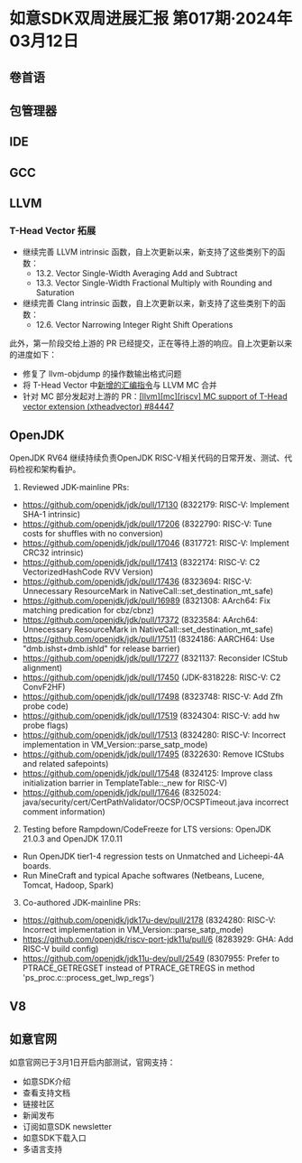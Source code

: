 # 如意SDK双周进展汇报  第017期·2024年03月12日

## 卷首语

## 包管理器

## IDE

## GCC

## LLVM

### T-Head Vector 拓展

- 继续完善 LLVM intrinsic 函数，自上次更新以来，新支持了这些类别下的函数：
  - 13.2. Vector Single-Width Averaging Add and Subtract
  - 13.3. Vector Single-Width Fractional Multiply with Rounding and Saturation
- 继续完善 Clang intrinsic 函数，自上次更新以来，新支持了这些类别下的函数：
  - 12.6. Vector Narrowing Integer Right Shift Operations

此外，第一阶段交给上游的 PR 已经提交，正在等待上游的响应。自上次更新以来的进度如下：
- 修复了 llvm-objdump 的操作数输出格式问题
- 将 T-Head Vector 中[新增的汇编指令](https://github.com/T-head-Semi/thead-extension-spec/blob/master/xtheadvector.adoc)与 LLVM MC 合并
- 针对 MC 部分发起对上游的 PR：[[llvm][mc][riscv] MC support of T-Head vector extension (xtheadvector) #84447](https://github.com/llvm/llvm-project/pull/84447)

## OpenJDK

OpenJDK RV64 继续持续负责OpenJDK RISC-V相关代码的日常开发、测试、代码检视和架构看护。

1. Reviewed JDK-mainline PRs:
- https://github.com/openjdk/jdk/pull/17130 (8322179: RISC-V: Implement SHA-1 intrinsic)
- https://github.com/openjdk/jdk/pull/17206 (8322790: RISC-V: Tune costs for shuffles with no conversion)
- https://github.com/openjdk/jdk/pull/17046 (8317721: RISC-V: Implement CRC32 intrinsic)
- https://github.com/openjdk/jdk/pull/17413 (8322174: RISC-V: C2 VectorizedHashCode RVV Version)
- https://github.com/openjdk/jdk/pull/17436 (8323694: RISC-V: Unnecessary ResourceMark in NativeCall::set_destination_mt_safe)
- https://github.com/openjdk/jdk/pull/16989 (8321308: AArch64: Fix matching predication for cbz/cbnz)
- https://github.com/openjdk/jdk/pull/17372 (8323584: AArch64: Unnecessary ResourceMark in NativeCall::set_destination_mt_safe)
- https://github.com/openjdk/jdk/pull/17511 (8324186: AARCH64: Use "dmb.ishst+dmb.ishld" for release barrier)
- https://github.com/openjdk/jdk/pull/17277 (8321137: Reconsider ICStub alignment)
- https://github.com/openjdk/jdk/pull/17450 (JDK-8318228: RISC-V: C2 ConvF2HF)
- https://github.com/openjdk/jdk/pull/17498 (8323748: RISC-V: Add Zfh probe code)
- https://github.com/openjdk/jdk/pull/17519 (8324304: RISC-V: add hw probe flags)
- https://github.com/openjdk/jdk/pull/17513 (8324280: RISC-V: Incorrect implementation in VM_Version::parse_satp_mode)
- https://github.com/openjdk/jdk/pull/17495 (8322630: Remove ICStubs and related safepoints)
- https://github.com/openjdk/jdk/pull/17548 (8324125: Improve class initialization barrier in TemplateTable::_new for RISC-V)
- https://github.com/openjdk/jdk/pull/17646 (8325024: java/security/cert/CertPathValidator/OCSP/OCSPTimeout.java incorrect comment information)

2. Testing before Rampdown/CodeFreeze for LTS versions: OpenJDK 21.0.3 and OpenJDK 17.0.11
- Run OpenJDK tier1-4 regression tests on Unmatched and Licheepi-4A boards.
- Run MineCraft and typical Apache softwares (Netbeans, Lucene, Tomcat, Hadoop, Spark)

3. Co-authored JDK-mainline PRs:

- https://github.com/openjdk/jdk17u-dev/pull/2178 (8324280: RISC-V: Incorrect implementation in VM_Version::parse_satp_mode)
- https://github.com/openjdk/riscv-port-jdk11u/pull/6 (8283929: GHA: Add RISC-V build config)
- https://github.com/openjdk/jdk11u-dev/pull/2549 (8307955: Prefer to PTRACE_GETREGSET instead of PTRACE_GETREGS in method 'ps_proc.c::process_get_lwp_regs')

## V8

## 如意官网

如意官网已于3月1日开启内部测试，官网支持：
* 如意SDK介绍
* 查看支持文档
* 链接社区
* 新闻发布
* 订阅如意SDK newsletter
* 如意SDK下载入口
* 多语言支持
  
